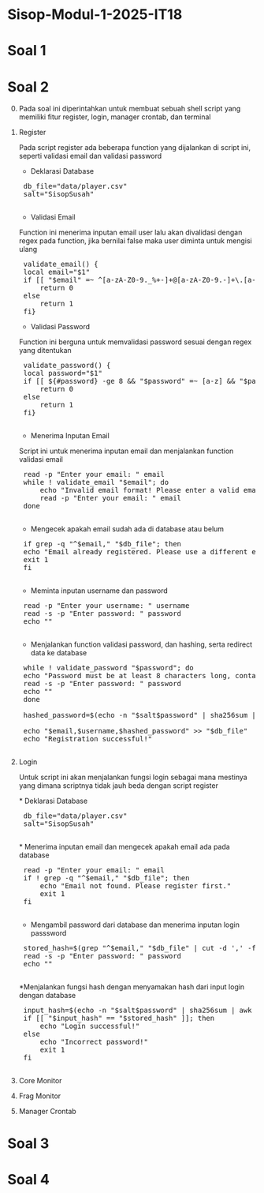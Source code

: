 # Sisop-Modul-1-2025-IT18 
# Soal 1
# Soal 2
0. Pada soal ini diperintahkan untuk membuat sebuah shell script yang memiliki fitur register, login, manager crontab, dan terminal 
1. Register
    <p>Pada script register ada beberapa function yang dijalankan di script ini, seperti validasi email dan validasi password</p>

    * Deklarasi Database
    <pre>
    db_file="data/player.csv"
    salt="SisopSusah"
    </pre>
    
    * Validasi Email
    <p>Function ini menerima inputan email user lalu akan divalidasi dengan regex pada function, jika bernilai false maka user diminta untuk mengisi ulang</p>
    <pre> validate_email() {
    local email="$1"
    if [[ "$email" =~ ^[a-zA-Z0-9._%+-]+@[a-zA-Z0-9.-]+\.[a-zA-Z]{2,}$ ]]; then
        return 0  
    else
        return 1  
    fi} </pre>

    * Validasi Password
    <p>Function ini berguna untuk memvalidasi password sesuai dengan regex yang ditentukan</p>
    <pre>
    validate_password() {
    local password="$1"
    if [[ ${#password} -ge 8 && "$password" =~ [a-z] && "$password" =~ [A-Z] && "$password" =~ [0-9] ]]; then
        return 0  
    else
        return 1  
    fi}
    </pre>

    * Menerima Inputan Email
    <p>Script ini untuk menerima inputan email dan menjalankan function validasi email</p>
    <pre>
    read -p "Enter your email: " email
    while ! validate_email "$email"; do
        echo "Invalid email format! Please enter a valid email."
        read -p "Enter your email: " email
    done
    </pre>

    * Mengecek apakah email sudah ada di database atau belum
    <pre>
    if grep -q "^$email," "$db_file"; then
    echo "Email already registered. Please use a different email."
    exit 1
    fi
    </pre>

    * Meminta inputan username dan password
    <pre>
    read -p "Enter your username: " username
    read -s -p "Enter password: " password
    echo ""
    </pre>

    * Menjalankan function validasi password, dan hashing, serta redirect data ke database
    <pre>
    while ! validate_password "$password"; do
    echo "Password must be at least 8 characters long, contain a lowercase letter, an uppercase letter, and a number."
    read -s -p "Enter password: " password
    echo ""
    done

    hashed_password=$(echo -n "$salt$password" | sha256sum | awk '{print $1}')

    echo "$email,$username,$hashed_password" >> "$db_file"
    echo "Registration successful!"
    </pre>
2. Login
    <p>Untuk script ini akan menjalankan fungsi login sebagai mana mestinya yang dimana scriptnya tidak jauh beda dengan script register</p>
    * Deklarasi Database
    <pre>
    db_file="data/player.csv"
    salt="SisopSusah"
    </pre>
    * Menerima inputan email dan mengecek apakah email ada pada database 
    <pre>
    read -p "Enter your email: " email
    if ! grep -q "^$email," "$db_file"; then
        echo "Email not found. Please register first."
        exit 1
    fi
    </pre>

    * Mengambil password dari database dan menerima inputan login passsword
    <pre>
    stored_hash=$(grep "^$email," "$db_file" | cut -d ',' -f3)
    read -s -p "Enter password: " password
    echo ""
    </pre>

    *Menjalankan fungsi hash dengan menyamakan hash dari input login dengan database
    <pre>
    input_hash=$(echo -n "$salt$password" | sha256sum | awk '{print $1}')
    if [[ "$input_hash" == "$stored_hash" ]]; then
        echo "Login successful!"
    else
        echo "Incorrect password!"
        exit 1
    fi
    </pre>
3. Core Monitor
4. Frag Monitor
5. Manager Crontab
# Soal 3
# Soal 4
